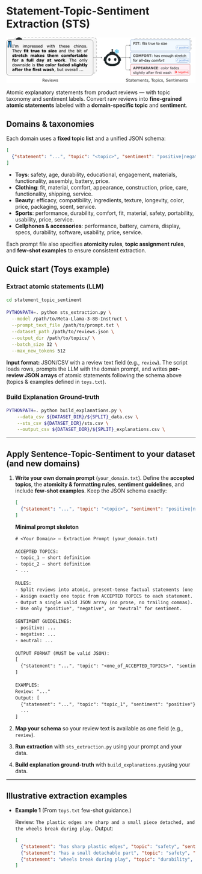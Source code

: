 # Statement-Topic-Sentiment Extraction (STS)

![](assets/statement_topic_sentiment.drawio.png)

Atomic explanatory statements from product reviews — with topic taxonomy and sentiment labels.
Convert raw reviews into **fine-grained atomic statements** labeled with a **domain-specific topic** and **sentiment**.

## Domains & taxonomies

Each domain uses a **fixed topic list** and a unified JSON schema:

```json
[
  {"statement": "...", "topic": "<topic>", "sentiment": "positive|negative|neutral"}
]
```

* **Toys**: safety, age, durability, educational, engagement, materials, functionality, assembly, battery, price.&#x20;
* **Clothing**: fit, material, comfort, appearance, construction, price, care, functionality, shipping, service.&#x20;
* **Beauty**: efficacy, compatibility, ingredients, texture, longevity, color, price, packaging, scent, service.&#x20;
* **Sports**: performance, durability, comfort, fit, material, safety, portability, usability, price, service.&#x20;
* **Cellphones & accessories**: performance, battery, camera, display, specs, durability, software, usability, price, service.&#x20;

Each prompt file also specifies **atomicity rules**, **topic assignment rules**, and **few-shot examples** to ensure consistent extraction.

## Quick start (Toys example)

### Extract atomic statements (LLM)

```bash
cd statement_topic_sentiment

PYTHONPATH=. python sts_extraction.py \
  --model /path/to/Meta-Llama-3-8B-Instruct \
  --prompt_text_file /path/to/prompt.txt \
  --dataset_path /path/to/reviews.json \
  --output_dir /path/to/topics/ \
  --batch_size 32 \
  --max_new_tokens 512
```

**Input format:** JSON/CSV with a review text field (e.g., `review`). The script loads rows, prompts the LLM with the domain prompt, and writes **per-review JSON arrays** of atomic statements following the schema above (topics & examples defined in `toys.txt`).&#x20;

### Build Explanation Ground-truth

```bash
PYTHONPATH=. python build_explanations.py \
    --data_csv ${DATASET_DIR}/${SPLIT}_data.csv \
    --sts_csv ${DATASET_DIR}/sts.csv \
    --output_csv ${DATASET_DIR}/${SPLIT}_explanations.csv \
```

---

## Apply Sentence-Topic-Sentiment to **your** dataset (and new domains)

1. **Write your own domain prompt** (`your_domain.txt`). Define the **accepted topics**, the **atomicity & formatting rules**, **sentiment guidelines**, and include **few-shot examples**. Keep the JSON schema exactly:

   ```json
   [
     {"statement": "...", "topic": "<topic>", "sentiment": "positive|negative|neutral"}
   ]
   ```

   **Minimal prompt skeleton**

   ```txt
   # <Your Domain> — Extraction Prompt (your_domain.txt)

   ACCEPTED TOPICS:
   - topic_1 — short definition
   - topic_2 — short definition
   - ...

   RULES:
   - Split reviews into atomic, present-tense factual statements (one claim per line).
   - Assign exactly one topic from ACCEPTED TOPICS to each statement.
   - Output a single valid JSON array (no prose, no trailing commas).
   - Use only "positive", "negative", or "neutral" for sentiment.

   SENTIMENT GUIDELINES:
   - positive: ...
   - negative: ...
   - neutral: ...

   OUTPUT FORMAT (MUST be valid JSON):
   [
     {"statement": "...", "topic": "<one_of_ACCEPTED_TOPICS>", "sentiment": "positive|negative|neutral"}
   ]

   EXAMPLES:
   Review: "..."
   Output: [
     {"statement": "...", "topic": "topic_1", "sentiment": "positive"},
     ...
   ]
   ```

2. **Map your schema** so your review text is available as one field (e.g., `review`).

3. **Run extraction** with `sts_extraction.py` using your prompt and your data.

4. **Build explanation ground-truth** with `build_explanations.py`using your data.
---

## Illustrative extraction examples

* **Example 1** (From `toys.txt` few-shot guidance.)

  Review: `The plastic edges are sharp and a small piece detached, and the wheels break during play.`
  Output:

  ```json
  [
    {"statement": "has sharp plastic edges", "topic": "safety", "sentiment": "negative"},
    {"statement": "has a small detachable part", "topic": "safety", "sentiment": "negative"},
    {"statement": "wheels break during play", "topic": "durability", "sentiment": "negative"}
  ]
  ```
